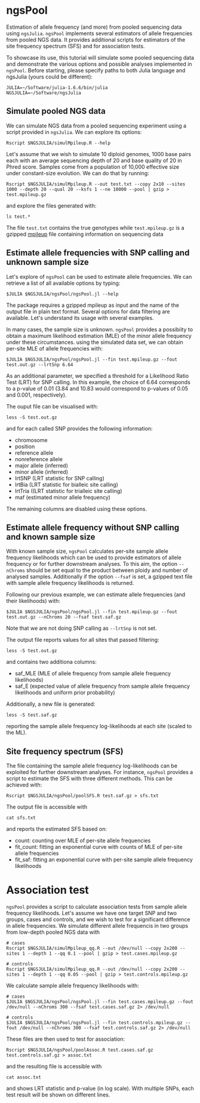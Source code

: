 # ngsPool

Estimation of allele frequency (and more) from pooled sequencing data using `ngsJulia`.
`ngsPool` implements several estimators of allele frequencies from pooled NGS data.
It provides additional scripts for estimators of the site frequency spectrum (SFS) and for association tests.

To showcase its use, this tutorial will simulate some pooled sequencing data and demonstrate the various options and possible analyses implemented in `ngsPool`.
Before starting, please specify paths to both Julia language and ngsJulia (yours could be different):
```
JULIA=~/Software/julia-1.6.6/bin/julia
NGSJULIA=~/Software/ngsJulia
```

## Simulate pooled NGS data 

We can simulate NGS data from a pooled sequencing experiment using a script provided in `ngsJulia`.
We can explore its options:
```
Rscript $NGSJULIA/simulMpileup.R --help
```

Let's assume that we wish to simulate 10 diploid genomes, 1000 base pairs each with an average sequencing depth of 20 and base quality of 20 in Phred score. Samples come from a population of 10,000 effective size under constant-size evolution.
We can do that by running:
```
Rscript $NGSJULIA/simulMpileup.R --out test.txt --copy 2x10 --sites 1000 --depth 20 --qual 20 --ksfs 1 --ne 10000 --pool | gzip > test.mpileup.gz
```
and explore the files generated with:
```
ls test.*
```
The file `test.txt` contains the true genotypes while `test.mpileup.gz` is a gzipped [mpileup](http://www.htslib.org/doc/samtools-mpileup.html) file containing information on sequencing data 
	
## Estimate allele frequencies with SNP calling and unknown sample size

Let's explore of `ngsPool` can be used to estimate allele frequencies.
We can retrieve a list of all available options by typing:
```
$JULIA $NGSJULIA/ngsPool/ngsPool.jl --help
```
The package requires a gzipped mpileup as input and the name of the output file in plain text format.
Several options for data filtering are available.
Let's understand its usage with several examples.

In many cases, the sample size is unknown. `ngsPool` provides a possibiity to obtain a maximum likelihood estimation (MLE) of the minor allele frequency under these circumstances.
using the simulated data set, we can obtain per-site MLE of allele frequencies with:
```
$JULIA $NGSJULIA/ngsPool/ngsPool.jl --fin test.mpileup.gz --fout test.out.gz --lrtSnp 6.64
```
As an additional parameter, we specified a threshold for a Likelihood Ratio Test (LRT) for SNP calling.
In this example, the choice of 6.64 corresponds to a p-value of 0.01 (3.84 and 10.83 would correspond to p-values of 0.05 and 0.001, respectively).

The ouput file can be visualised with:
```
less -S test.out.gz
```
and for each called SNP provides the following information:
* chromosome
* position        
* reference allele
* nonreference allele
* major allele (inferred)
* minor allele (inferred) 
* lrtSNP (LRT statistic for SNP calling)
* lrtBia  (LRT statistic for bialleic site calling)
* lrtTria ((LRT statistic for trialleic site calling) 
* maf (estimated minor allele frequency)

The remaining columns are disabled using these options.

## Estimate allele frequency without SNP calling and known sample size

With known sample size, `ngsPool` calculates per-site sample allele frequency likelihoods which can be used to provide estimators of allele frequency or for further downstream analyses.
To this aim, the option `--nChroms` should be set equal to the product between ploidy and number of analysed samples.
Additionally if the option `--fsaf` is set, a gzipped text file with sample allele frequency likelihoods is returned.

Following our previous example, we can estimate allele frequencies (and their likelihoods) with:
```
$JULIA $NGSJULIA/ngsPool/ngsPool.jl --fin test.mpileup.gz --fout test.out.gz --nChroms 20 --fsaf test.saf.gz
```
Note that we are not doing SNP calling as ``--lrtSnp`` is not set.

The output file reports values for all sites that passed filtering:
```
less -S test.out.gz
```
and contains two additiona columns:
* saf_MLE (MLE of allele frequency from sample allele frequency likelihoods)
* saf_E (expected value of allele frequency from sample allele frequency likelihoods and uniform prior probability)

Additionally, a new file is generated:
```
less -S test.saf.gz
```
reporting the sample allele frequency log-likelihoods at each site (scaled to the ML).


## Site frequency spectrum (SFS)

The file containing the sample allele frequency log-likelihoods can be exploited for further downstream analyses.
For instance, `ngsPool` provides a script to estimate the SFS with three different methods.
This can be achieved with:
```
Rscript $NGSJULIA/ngsPool/poolSFS.R test.saf.gz > sfs.txt
```

The output file is accessible with
```
cat sfs.txt
```
and reports the estimated SFS based on:
* count: counting over MLE of per-site allele frequencies
* fit_count: fitting an exponential curve with counts of MLE of per-site allele frequencies
* fit_saf: fitting an exponential curve with per-site sample allele frequency likelihoods

# Association test

`ngsPool` provides a script to calculate association tests from sample allele frequency likelihoods.
Let's assume we have one target SNP and two groups, cases and controls, and we wish to test for a significant difference in allele frequencies.
We simulate different allele frequencis in two groups from low-depth pooled NGS data with
```
# cases
Rscript $NGSJULIA/simulMpileup_qq.R --out /dev/null --copy 2x200 --sites 1 --depth 1 --qq 0.1 --pool | gzip > test.cases.mpileup.gz

# controls
Rscript $NGSJULIA/simulMpileup_qq.R --out /dev/null --copy 2x200 --sites 1 --depth 1 --qq 0.05 --pool | gzip > test.controls.mpileup.gz
```

We calculate sample allele frequency likelihoods with:
```
# cases
$JULIA $NGSJULIA/ngsPool/ngsPool.jl --fin test.cases.mpileup.gz --fout /dev/null --nChroms 300 --fsaf test.cases.saf.gz 2> /dev/null

# controls
$JULIA $NGSJULIA/ngsPool/ngsPool.jl --fin test.controls.mpileup.gz --fout /dev/null --nChroms 300 --fsaf test.controls.saf.gz 2> /dev/null
```

These files are then used to test for association:
```
Rscript $NGSJULIA/ngsPool/poolAssoc.R test.cases.saf.gz test.controls.saf.gz > assoc.txt
```
and the resulting file is accessible with
```
cat assoc.txt
```
and shows LRT statistic and p-value (in log scale).
With multiple SNPs, each test result will be shown on different lines.






